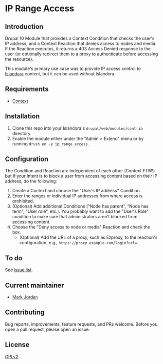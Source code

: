 # IP Range Access

## Introduction

Drupal 10 Module that provides a Context Condition that checks the user's IP address, and a Context Reaction that denies access to nodes and media. If the Reaction executes, it returns a 403 Access Denied response to the user (or optionally redirect them to a proxy to authenticate before accessing the resource).

This module's primary use case was to provide IP access control to [Islandora](https://islandora.ca/) content, but it can be used without Islandora.

## Requirements

* [Context](https://www.drupal.org/project/context)

## Installation

1. Clone this repo into your Islandora's `drupal/web/modules/contrib` directory.
1. Enable the module either under the "Admin > Extend" menu or by running `drush en -y ip_range_access`.

## Configuration

The Condition and Reaction are independent of each other (Context FTW!) but if your intent is to block a user from accessing content based on their IP address, do the following:

1. Create a Context and choose the "User's IP address" Condition.
1. Enter the ranges or individual IP addresses from where access is prohibited.
1. (Optional) Add additional Conditions ("Node has parent", "Node has term", "User role", etc.). You probably want to add the "User's Role" condition to make sure that administrators aren't blocked from accessing content.
1. Choose the "Deny access to node or media" Reaction and check the box.
    * (Optional) Add the URL of a proxy, such as Ezproxy, to the reaction's configuration, e.g., `https://proxy.example.com/login?url=`.

## To do

See [issue list](https://github.com/mjordan/ip_range_access/issues).

## Current maintainer

* [Mark Jordan](https://github.com/mjordan)

## Contributing

Bug reports, improvements, feature requests, and PRs welcome. Before you open a pull request, please open an issue.

## License

[GPLv2](http://www.gnu.org/licenses/gpl-2.0.txt)

